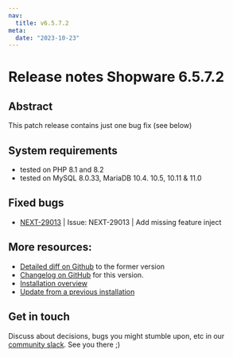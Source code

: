 ```yaml
---
nav:
  title: v6.5.7.2
meta:
  date: "2023-10-23"
---
```

# Release notes Shopware 6.5.7.2

## Abstract

This patch release contains just one bug fix (see below)

## System requirements

* tested on PHP 8.1 and 8.2
* tested on MySQL 8.0.33, MariaDB 10.4. 10.5, 10.11 & 11.0

## Fixed bugs

* [NEXT-29013](https://issues.shopware.com/issues/NEXT-29013) | Issue: NEXT-29013 | Add missing feature inject

## More resources:

* [Detailed diff on Github](https://github.com/shopware/shopware/compare/v6.5.7.2...v6.5.7.1) to the former version
* [Changelog on GitHub](https://github.com/shopware/shopware/blob/v6.5.7.2/CHANGELOG.md) for this version.
* [Installation overview](https://developer.shopware.com/docs/guides/installation/)
* [Update from a previous installation](https://developer.shopware.com/docs/guides/installation/template.html#update-shopware)

## Get in touch

Discuss about decisions, bugs you might stumble upon, etc in our [community slack](https://slack.shopware.com). See you there ;)
